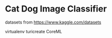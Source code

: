 # Cat Dog Image Classifier

datasets from https://www.kaggle.com/datasets

virtualenv
turicreate
CoreML
